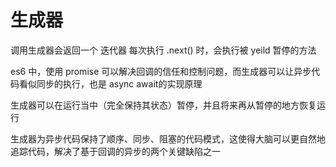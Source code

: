 # 生成器

调用生成器会返回一个 迭代器 每次执行 .next() 时，会执行被 yeild 暂停的方法

es6 中，使用 promise 可以解决回调的信任和控制问题，而生成器可以让异步代码看似同步的执行，也是 async await的实现原理

生成器可以在运行当中（完全保持其状态）暂停，并且将来再从暂停的地方恢复运行

生成器为异步代码保持了顺序、同步、阻塞的代码模式，这使得大脑可以更自然地追踪代码，解决了基于回调的异步的两个关键缺陷之一